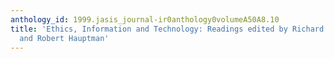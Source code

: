 ```yaml
---
anthology_id: 1999.jasis_journal-ir0anthology0volumeA50A8.10
title: 'Ethics, Information and Technology: Readings edited by Richard N. Stichler
  and Robert Hauptman'
---
```

